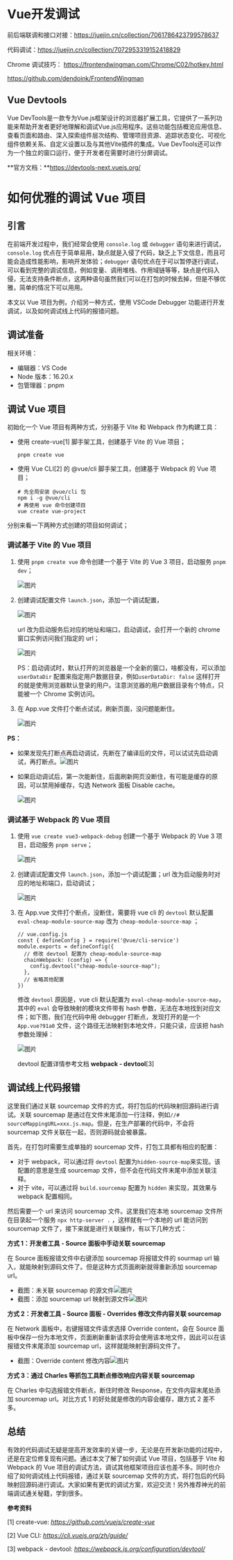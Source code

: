 # Vue开发调试

前后端联调和接口对接：<https://juejin.cn/collection/7061786423799578637>

代码调试：<https://juejin.cn/collection/7072953319152418829>

Chrome 调试技巧：
<https://frontendwingman.com/Chrome/C02/hotkey.html>

<https://github.com/dendoink/FrontendWingman>

## Vue Devtools

Vue DevTools是一款专为Vue.js框架设计的浏览器扩展工具，它提供了一系列功能来帮助开发者更好地理解和调试Vue.js应用程序。这些功能包括概览应用信息、查看页面和路由、深入探索组件层次结构、管理项目资源、追踪状态变化、可视化组件依赖关系、自定义设置以及与其他Vite插件的集成。Vue DevTools还可以作为一个独立的窗口运行，便于开发者在需要时进行分屏调试。

**官方文档：**https://devtools-next.vuejs.org/

# 如何优雅的调试 Vue 项目

## **引言**

在前端开发过程中，我们经常会使用 `console.log` 或 `debugger` 语句来进行调试，`console.log` 优点在于简单易用，缺点就是入侵了代码，缺乏上下文信息，而且可能会造成性能影响，影响开发体验；`debugger` 语句优点在于可以暂停逐行调试，可以看到完整的调试信息，例如变量、调用堆栈、作用域链等等，缺点是代码入侵，无法支持条件断点，这两种语句虽然我们可以在打包的时候去掉，但是不够优雅，简单的情况下可以用用。

本文以 Vue 项目为例，介绍另一种方式，使用 VSCode Debugger 功能进行开发调试，以及如何调试线上代码的报错问题。

## **调试准备**

相关环境：

- 编辑器：VS Code
- Node 版本：16.20.x
- 包管理器：pnpm

## **调试 Vue 项目**

初始化一个 Vue 项目有两种方式，分别基于 Vite 和 Webpack 作为构建工具：

- 使用 create-vue[1] 脚手架工具，创建基于 Vite 的 Vue 项目；

  ```
  pnpm create vue
  ```

- 使用 Vue CLI[2] 的 @vue/cli 脚手架工具，创建基于 Webpack 的 Vue 项目；

  ```
  # 先全局安装 @vue/cli 包
  npm i -g @vue/cli
  # 再使用 vue 命令创建项目
  vue create vue-project
  ```

分别来看一下两种方式创建的项目如何调试；

### **调试基于 Vite 的 Vue 项目**

1. 使用 `pnpm create vue` 命令创建一个基于 Vite 的 Vue 3 项目，启动服务 `pnpm dev`；

   ![图片](./Vue开发调试.assets/640.webp)

2. 创建调试配置文件 `launch.json`，添加一个调试配置，

   ![图片](./Vue开发调试.assets/640-1715067582539-27.webp)

   url 改为启动服务后对应的地址和端口，启动调试，会打开一个新的 chrome 窗口实例访问我们指定的 url；

   ![图片](./Vue开发调试.assets/640-1715067582539-28.webp)

   PS：启动调试时，默认打开的浏览器是一个全新的窗口，啥都没有，可以添加 `userDataDir` 配置来指定用户数据目录，例如`userDataDir: false` 这样打开的就是使用浏览器默认登录的用户。注意浏览器的用户数据目录有个特点，只能被一个 Chrome 实例访问。

3. 在 App.vue 文件打个断点试试，刷新页面，没问题能断住。

   ![图片](./Vue开发调试.assets/640-1715067582539-29.webp)

**PS：**

- 如果发现先打断点再启动调试，先断在了编译后的文件，可以试试先启动调试，再打断点。![图片](./Vue开发调试.assets/640-1715067582539-30.webp)

- 如果启动调试后，第一次能断住，后面刷新网页没断住，有可能是缓存的原因，可以禁用掉缓存，勾选 Network 面板 Disable cache。

  ![图片](./Vue开发调试.assets/640-1715067582539-31.webp)

### **调试基于 Webpack 的 Vue 项目**

1. 使用 `vue create vue3-webpack-debug` 创建一个基于 Webpack 的 Vue 3 项目，启动服务 `pnpm serve`；

   ![图片](./Vue开发调试.assets/640-1715067582539-32.webp)

2. 创建调试配置文件 `launch.json`，添加一个调试配置；url 改为启动服务时对应的地址和端口，启动调试；

   ![图片](./Vue开发调试.assets/640-1715067582539-33.webp)

3. 在 App.vue 文件打个断点，没断住，需要将 vue cli 的 `devtool` 默认配置 `eval-cheap-module-source-map` 改为 `cheap-module-source-map` ；

   ```
   // vue.config.js
   const { defineConfig } = require('@vue/cli-service')
   module.exports = defineConfig({
     // 修改 devtool 配置为 cheap-module-source-map
     chainWebpack: (config) => {
       config.devtool("cheap-module-source-map");
     },
     // 省略其他配置
   })
   ```

   修改 `devtool` 原因是，vue cli 默认配置为 `eval-cheap-module-source-map`，其中的 `eval` 会导致映射的模块文件带有 hash 参数，无法在本地找到对应文件；如下图，我们在代码中用 debugger 打断点，发现打开的是一个 `App.vue?91a0` 文件，这个路径无法映射到本地文件，只能只读，应该把 hash 参数处理掉：

   ![图片](./Vue开发调试.assets/640-1715067582539-34.webp)

   devtool 配置详情参考文档 **webpack - devtool**[3]

## **调试线上代码报错**

这里我们通过关联 sourcemap 文件的方式，将打包后的代码映射回源码进行调试。关联 sourcemap 是通过在文件末尾添加一行注释，例如`//# sourceMappingURL=xxx.js.map`。但是，在生产部署的代码中，不会将 sourcemap 文件关联在一起，否则源码就会被暴露。

首先，在打包时需要生成单独的 sourcemap 文件，打包工具都有相应的配置：

- 对于 webpack，可以通过将 `devtool` 配置为`hidden-source-map`来实现。该配置的意思是生成 sourcemap 文件，但不会在代码文件末尾中添加关联注释。
- 对于 vite，可以通过将 `build.sourcemap` 配置为 `hidden` 来实现，其效果与 webpack 配置相同。

然后需要一个 url 来访问 sourcemap 文件。这里我们在本地 sourcemap 文件所在目录起一个服务 `npx http-server .` ，这样就有一个本地的 url 能访问到 sourcemap 文件了，接下来就是进行关联操作，有以下几种方式：

**方式 1：开发者工具 - Source 面板中手动关联 sourcemap**

在 Source 面板报错文件中右键添加 sourcemap 将报错文件的 sourmap url 输入，就能映射到源码文件了。但是这种方式页面刷新就得重新添加 sourcemap url。

- 截图：未关联 sourcemap 的源文件![图片](./Vue开发调试.assets/640-1715067582539-35.webp)
- 截图：添加 sourcemap url 映射到源文件![图片](./Vue开发调试.assets/640-1715067582539-36.webp)

**方式 2：开发者工具 - Source 面板 - Overrides 修改文件内容关联 sourcemap**

在 Network 面板中，右键报错文件请求选择 Override content，会在 Source 面板中保存一份为本地文件，页面刷新重新请求将会使用该本地文件，因此可以在该报错文件末尾添加 sourcemap url，这样就能映射到源码文件了。

- 截图：Override content 修改内容![图片](./Vue开发调试.assets/640-1715067582539-37.webp)

**方式 3：通过 Charles 等抓包工具断点修改响应内容关联 sourcemap**

在 Charles 中勾选报错文件断点，断住时修改 Response，在文件内容末尾处添加 sourcemap url。对比方式 1 的好处就是修改的内容会缓存，跟方式 2 差不多。

## **总结**

有效的代码调试无疑是提高开发效率的关键一步，无论是在开发新功能的过程中，还是在定位修复现有问题。通过本文了解了如何调试 Vue 项目，包括基于 Vite 和 Webpack 的 Vue 项目的调试方法，调试其他框架项目应该也差不多。同时也介绍了如何调试线上代码报错，通过关联 sourcemap 文件的方式，将打包后的代码映射回源码进行调试。大家如果有更优的调试方案，欢迎交流！另外推荐神光的前端调试通关秘籍，学到很多。

**参考资料**

[1] create-vue: *https://github.com/vuejs/create-vue*

[2] Vue CLI: *https://cli.vuejs.org/zh/guide/*

[3] webpack - devtool: *https://webpack.js.org/configuration/devtool/*
